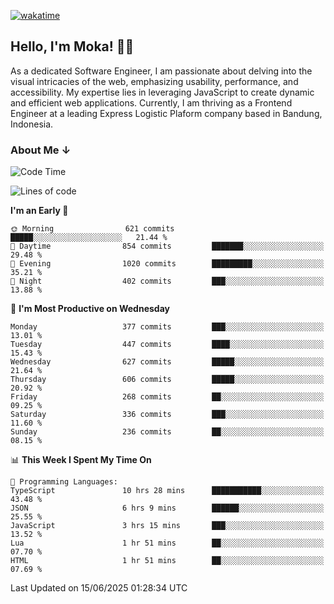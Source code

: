 [![wakatime](https://wakatime.com/badge/user/af9abd23-dba3-4dbe-973c-b045a9417a55.svg?style=social)](https://wakatime.com/@af9abd23-dba3-4dbe-973c-b045a9417a55)
## Hello, I'm Moka! 👋🏼


As a dedicated Software Engineer, I am passionate about delving into the visual intricacies of the web, emphasizing usability, performance, and accessibility. My expertise lies in leveraging JavaScript to create dynamic and efficient web applications. Currently, I am thriving as a Frontend Engineer at a leading Express Logistic Plaform company based in Bandung, Indonesia.

### About Me ↓

<!--START_SECTION:waka-->
![Code Time](http://img.shields.io/badge/Code%20Time-12%2C211%20hrs%2035%20mins-blue)

![Lines of code](https://img.shields.io/badge/From%20Hello%20World%20I%27ve%20Written-5.6%20million%20lines%20of%20code-blue)

**I'm an Early 🐤** 

```text
🌞 Morning                621 commits         █████░░░░░░░░░░░░░░░░░░░░   21.44 % 
🌆 Daytime                854 commits         ███████░░░░░░░░░░░░░░░░░░   29.48 % 
🌃 Evening                1020 commits        █████████░░░░░░░░░░░░░░░░   35.21 % 
🌙 Night                  402 commits         ███░░░░░░░░░░░░░░░░░░░░░░   13.88 % 
```
📅 **I'm Most Productive on Wednesday** 

```text
Monday                   377 commits         ███░░░░░░░░░░░░░░░░░░░░░░   13.01 % 
Tuesday                  447 commits         ████░░░░░░░░░░░░░░░░░░░░░   15.43 % 
Wednesday                627 commits         █████░░░░░░░░░░░░░░░░░░░░   21.64 % 
Thursday                 606 commits         █████░░░░░░░░░░░░░░░░░░░░   20.92 % 
Friday                   268 commits         ██░░░░░░░░░░░░░░░░░░░░░░░   09.25 % 
Saturday                 336 commits         ███░░░░░░░░░░░░░░░░░░░░░░   11.60 % 
Sunday                   236 commits         ██░░░░░░░░░░░░░░░░░░░░░░░   08.15 % 
```


📊 **This Week I Spent My Time On** 

```text
💬 Programming Languages: 
TypeScript               10 hrs 28 mins      ███████████░░░░░░░░░░░░░░   43.48 % 
JSON                     6 hrs 9 mins        ██████░░░░░░░░░░░░░░░░░░░   25.55 % 
JavaScript               3 hrs 15 mins       ███░░░░░░░░░░░░░░░░░░░░░░   13.52 % 
Lua                      1 hr 51 mins        ██░░░░░░░░░░░░░░░░░░░░░░░   07.70 % 
HTML                     1 hr 51 mins        ██░░░░░░░░░░░░░░░░░░░░░░░   07.69 % 
```


 Last Updated on 15/06/2025 01:28:34 UTC
<!--END_SECTION:waka-->
